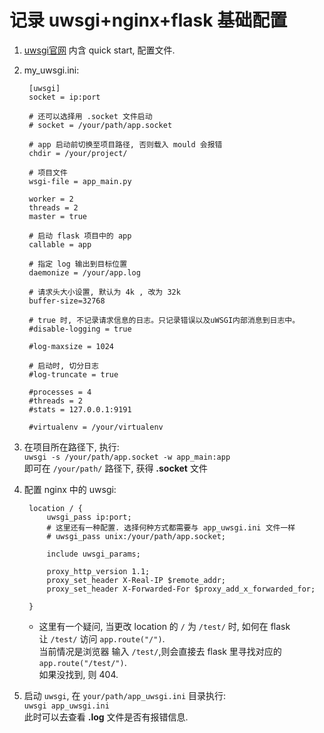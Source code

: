 记录 uwsgi+nginx+flask 基础配置
=

1. [uwsgi官网](http://uwsgi-docs.readthedocs.io/en/latest/WSGIquickstart.html)
   内含 quick start, 配置文件.  

2. my_uwsgi.ini:  

        [uwsgi]
        socket = ip:port

        # 还可以选择用 .socket 文件启动
        # socket = /your/path/app.socket

        # app 启动前切换至项目路径, 否则载入 mould 会报错
        chdir = /your/project/

        # 项目文件
        wsgi-file = app_main.py

        worker = 2
        threads = 2
        master = true

        # 启动 flask 项目中的 app
        callable = app

        # 指定 log 输出到目标位置
        daemonize = /your/app.log

        # 请求头大小设置, 默认为 4k , 改为 32k
        buffer-size=32768

        # true 时, 不记录请求信息的日志。只记录错误以及uWSGI内部消息到日志中。
        #disable-logging = true

        #log-maxsize = 1024

        # 启动时, 切分日志
        #log-truncate = true

        #processes = 4
        #threads = 2
        #stats = 127.0.0.1:9191

        #virtualenv = /your/virtualenv

3. 在项目所在路径下, 执行:  
   `uwsgi -s /your/path/app.socket -w app_main:app`  
   即可在 `/your/path/` 路径下, 获得 **.socket** 文件  

4. 配置 nginx 中的 uwsgi:  

        location / {
            uwsgi_pass ip:port;
            # 这里还有一种配置. 选择何种方式都需要与 app_uwsgi.ini 文件一样
            # uwsgi_pass unix:/your/path/app.socket;

            include uwsgi_params;

            proxy_http_version 1.1;
            proxy_set_header X-Real-IP $remote_addr;
            proxy_set_header X-Forwarded-For $proxy_add_x_forwarded_for;

        }

   * 这里有一个疑问, 当更改 location 的 `/` 为 `/test/` 时, 如何在 flask  
     让 `/test/` 访问 `app.route("/")`.  
     当前情况是浏览器 输入 `/test/`,则会直接去 flask 里寻找对应的 `app.route("/test/")`.  
     如果没找到, 则 404.  

5. 启动 `uwsgi`, 在 `your/path/app_uwsgi.ini` 目录执行:  
   `uwsgi app_uwsgi.ini`  
   此时可以去查看 **.log** 文件是否有报错信息.